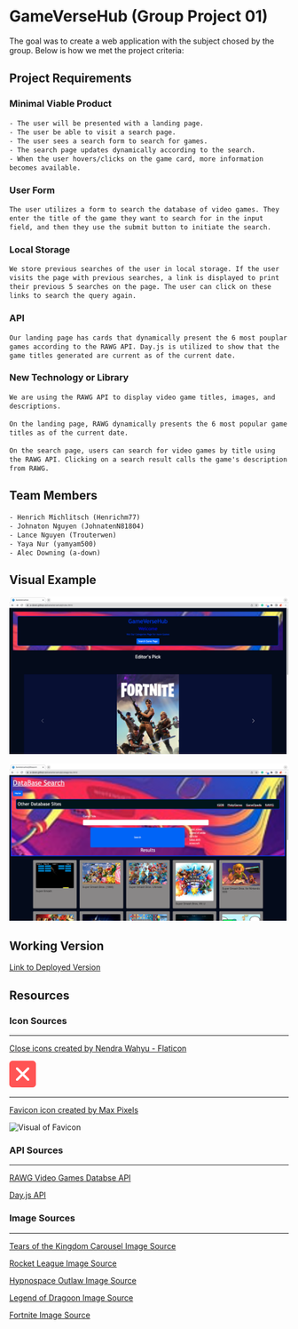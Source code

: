 # GameVerseHub (Group Project 01)

The goal was to create a web application with the subject chosed by the group. Below is how we met the project criteria:

## Project Requirements

  ### Minimal Viable Product
    - The user will be presented with a landing page.
    - The user be able to visit a search page.
    - The user sees a search form to search for games.
    - The search page updates dynamically according to the search.
    - When the user hovers/clicks on the game card, more information becomes available.

  ### User Form
    The user utilizes a form to search the database of video games. They enter the title of the game they want to search for in the input field, and then they use the submit button to initiate the search.

  ### Local Storage
    We store previous searches of the user in local storage. If the user visits the page with previous searches, a link is displayed to print their previous 5 searches on the page. The user can click on these links to search the query again.

  ### API
    Our landing page has cards that dynamically present the 6 most pouplar games according to the RAWG API. Day.js is utilized to show that the game titles generated are current as of the current date.

  ### New Technology or Library
    We are using the RAWG API to display video game titles, images, and descriptions. 
    
    On the landing page, RAWG dynamically presents the 6 most popular game titles as of the current date. 
      
    On the search page, users can search for video games by title using the RAWG API. Clicking on a search result calls the game's description from RAWG.

## Team Members
    - Henrich Michlitsch (Henrichm77)
    - Johnaton Nguyen (JohnatenN81804)
    - Lance Nguyen (Trouterwen)
    - Yaya Nur (yamyam500)
    - Alec Downing (a-down)

## Visual Example

![Visual of Landinng Page](./assets/images/landing-visual.png)

![Visual of Serarch Page](./assets/images/search-visual.png)


## Working Version

[Link to Deployed Version](https://a-down.github.io/GameVerseHub/)

## Resources

### Icon Sources
---
  [Close icons created by Nendra Wahyu - Flaticon](https://www.flaticon.com/free-icons/close)

  ![Visual of Close Icon](./assets/images/close-icon.png)

  ---
  [Favicon icon created by Max Pixels](https://www.maxpixel.net/Video-Games-Icon-Gamepad-Controller-Computer-Game-1784573)

  ![Visual of Favicon](./assets/images/favicon.ico)

### API Sources
---
  [RAWG Video Games Databse API](https://rawg.io/apidocs)


  [Day.js API](https://day.js.org/)

### Image Sources
--- 
  [Tears of the Kingdom Carousel Image Source](https://images.nintendolife.com/880243a8baed2/switch-tloz-totk-artwork-01.large.jpg)

  [Rocket League Image Source](https://en.wikipedia.org/wiki/File:Rocket_League_coverart.jpg)

  [Hypnospace Outlaw Image Source](https://assets-prd.ignimgs.com/2020/10/01/hypnospace-outlaw-button-1601573797463.jpg)

  [Legend of Dragoon Image Source](https://www.ign.com/games/the-legend-of-dragoon)
  
  [Fortnite Image Source](https://m.media-amazon.com/images/M/MV5BNzU2YTY2OTgtZGZjZi00MTAyLThlYjUtMWM5ZmYzOGEyOWJhXkEyXkFqcGdeQXVyNTgyNTA4MjM@._V1_FMjpg_UX1000_.jpg)
